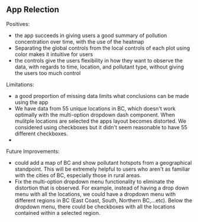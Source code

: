 ## App Relection

Positives:
- the app succeeds in giving users a good summary of pollution concentration over time, with the use of the heatmap
- Separating the global controls from the local controls of each plot using color makes it intuitive for users
- the controls give the users flexibility in how they want to observe the data, with regards to time, location, and pollutant type, without giving the users too much control 

Limitations:
- a good proportion of missing data limits what conclusions can be made using the app
- We have data from 55 unique locations in BC, which doesn't work optimally with the multi-option dropdown dash component. When mulitple locations are selected the apps layout becomes distorted. We considered using checkboxes but it didn't seem reasonable to have 55 different checkboxes.
- 

Future Improvements:
- could add a map of BC and show pollutant hotspots from a geographical standpoint. This will be extremely helpful to users who aren't as familiar with the cities of BC, especially those in rural areas.
- Fix the multi-option dropdown menu functionality to eliminate the distortion that is observed. For example, instead of having a drop down menu with all the locations, we could have a dropdown menu with different regions in BC (East Coast, South, Northern BC,...etc). Below the dropdown menu, there could be checkboxes with all the locations contained within a selected region.
